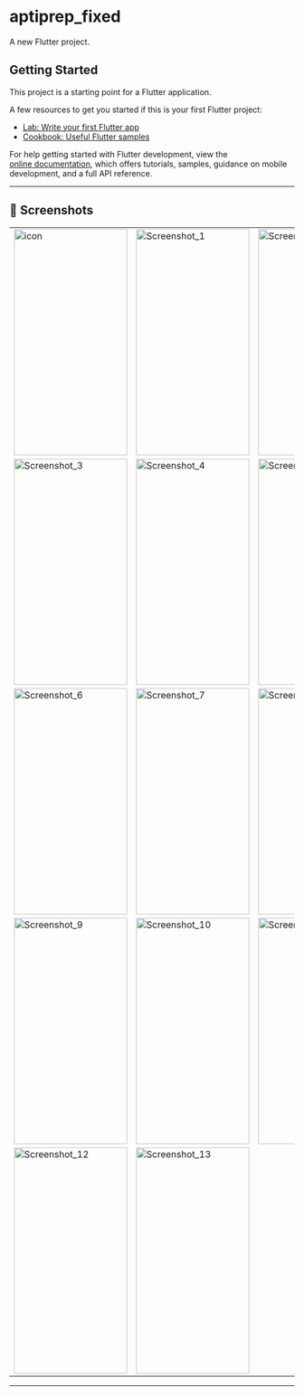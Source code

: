 # aptiprep_fixed

A new Flutter project.

## Getting Started

This project is a starting point for a Flutter application.

A few resources to get you started if this is your first Flutter project:

- [Lab: Write your first Flutter app](https://docs.flutter.dev/get-started/codelab)
- [Cookbook: Useful Flutter samples](https://docs.flutter.dev/cookbook)

For help getting started with Flutter development, view the  
[online documentation](https://docs.flutter.dev/), which offers tutorials,
samples, guidance on mobile development, and a full API reference.

---

## 📱 Screenshots

| | | |
|---|---|---|
| <img width="200" height="400" alt="icon" src="https://github.com/user-attachments/assets/42d7efba-66c7-4949-a7a8-1cdcf95fcec0" /> | <img width="200" height="400" alt="Screenshot_1" src="https://github.com/user-attachments/assets/6d8b0a14-98b8-41e0-88bf-d92f311d8732" /> | <img width="200" height="400" alt="Screenshot_2" src="https://github.com/user-attachments/assets/4d8ced0e-4fdb-47e8-be6b-70cc84a12c17" /> |
| <img width="200" height="400" alt="Screenshot_3" src="https://github.com/user-attachments/assets/cc69bad0-7e15-4dd1-afdb-1cb7b010c1d7" /> | <img width="200" height="400" alt="Screenshot_4" src="https://github.com/user-attachments/assets/f2c4be0e-c349-4b38-9425-61f64df9e77a" /> | <img width="200" height="400" alt="Screenshot_5" src="https://github.com/user-attachments/assets/1362939f-dbd9-4fae-b173-1c3e8eb9a182" /> |
| <img width="200" height="400" alt="Screenshot_6" src="https://github.com/user-attachments/assets/89644118-f2ef-4b8f-b1f5-c451155040af" /> | <img width="200" height="400" alt="Screenshot_7" src="https://github.com/user-attachments/assets/581881ec-52ed-4632-bb44-a57d4a03153e" /> | <img width="200" height="400" alt="Screenshot_8" src="https://github.com/user-attachments/assets/a533b9b4-5db1-4e8c-8f77-668c5cc94ac9" /> |
| <img width="200" height="400" alt="Screenshot_9" src="https://github.com/user-attachments/assets/5b271c12-64a0-442e-bce4-95f18bd9c753" /> | <img width="200" height="400" alt="Screenshot_10" src="https://github.com/user-attachments/assets/4ae71ae5-70bf-4078-b466-4d9144116b20" /> | <img width="200" height="400" alt="Screenshot_11" src="https://github.com/user-attachments/assets/09c96e83-159a-4865-9cd1-91ee9bb9654b" /> |
| <img width="200" height="400" alt="Screenshot_12" src="https://github.com/user-attachments/assets/ec89eb8f-2760-44dc-8858-e3a2f044b394" /> | <img width="200" height="400" alt="Screenshot_13" src="https://github.com/user-attachments/assets/03dfff19-c2a1-4b34-8361-b47ae1be0f5b" /> |  |

---
